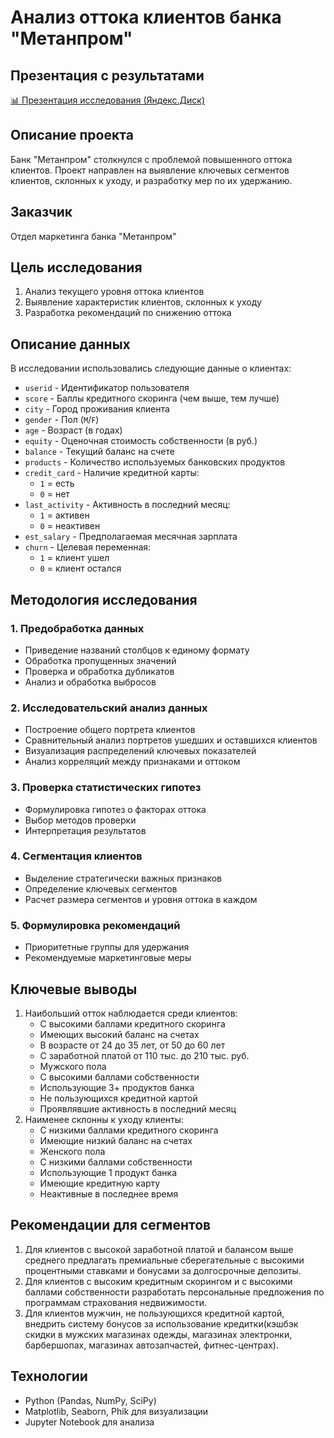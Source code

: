 # Анализ оттока клиентов банка "Метанпром"
## Презентация с результатами
[📊 Презентация исследования (Яндекс.Диск)](https://disk.yandex.ru/i/WjWlLfHSfWT8dA)
## Описание проекта
Банк "Метанпром" столкнулся с проблемой повышенного оттока клиентов. Проект направлен на выявление ключевых сегментов клиентов, склонных к уходу, и разработку мер по их удержанию.
## Заказчик
Отдел маркетинга банка "Метанпром"
## Цель исследования
1. Анализ текущего уровня оттока клиентов
2. Выявление характеристик клиентов, склонных к уходу
3. Разработка рекомендаций по снижению оттока
## Описание данных
В исследовании использовались следующие данные о клиентах:
- `userid` - Идентификатор пользователя  
- `score` - Баллы кредитного скоринга (чем выше, тем лучше)  
- `city` - Город проживания клиента  
- `gender` - Пол (`M`/`F`)  
- `age` - Возраст (в годах)  
- `equity` - Оценочная стоимость собственности (в руб.)  
- `balance` - Текущий баланс на счете  
- `products` - Количество используемых банковских продуктов  
- `credit_card` - Наличие кредитной карты:  
  - `1` = есть  
  - `0` = нет  
- `last_activity` - Активность в последний месяц:  
  - `1` = активен  
  - `0` = неактивен  
- `est_salary` - Предполагаемая месячная зарплата  
- `churn` - Целевая переменная:  
  - `1` = клиент ушел  
  - `0` = клиент остался
## Методология исследования
### 1. Предобработка данных
* Приведение названий столбцов к единому формату
* Обработка пропущенных значений
* Проверка и обработка дубликатов
* Анализ и обработка выбросов
### 2. Исследовательский анализ данных
* Построение общего портрета клиентов
* Сравнительный анализ портретов ушедших и оставшихся клиентов
* Визуализация распределений ключевых показателей
* Анализ корреляций между признаками и оттоком
### 3. Проверка статистических гипотез
* Формулировка гипотез о факторах оттока
* Выбор методов проверки
* Интерпретация результатов
### 4. Сегментация клиентов
* Выделение стратегически важных признаков
* Определение ключевых сегментов
* Расчет размера сегментов и уровня оттока в каждом
### 5. Формулировка рекомендаций
* Приоритетные группы для удержания
* Рекомендуемые маркетинговые меры
## Ключевые выводы

1. Наибольший отток наблюдается среди клиентов:
    * С высокими баллами кредитного скоринга
    * Имеющих высокий баланс на счетах
    * В возрасте от 24 до 35 лет, от 50 до 60 лет
    * С заработной платой от 110 тыс. до 210 тыс. руб.
    * Мужского пола
    * С высокими баллами собственности
    * Использующие 3+ продуктов банка
    * Не пользующихся кредитной картой
    * Проявлявшие активность в последний месяц
2. Наименее склонны к уходу клиенты:
    * С низкими баллами кредитного скоринга
    * Имеющие низкий баланс на счетах
    * Женского пола
    * С низкими баллами собственности
    * Использующие 1 продукт банка
    * Имеющие кредитную карту
    * Неактивные в последнее время
## Рекомендации для сегментов
1. Для клиентов с высокой заработной платой и балансом выше среднего предлагать премиальные сберегательные с высокими процентными ставками и бонусами за долгосрочные депозиты.
2. Для клиентов с высоким кредитным скорингом и с высокими баллами собственности разработать персональные предложения по программам страхования недвижимости.
3. Для клиентов мужчин, не пользующихся кредитной картой, внедрить систему бонусов за использование кредитки(кэшбэк скидки в мужских магазинах одежды, магазинах электронки, барбершопах, магазинах автозапчастей, фитнес-центрах).
## Технологии
* Python (Pandas, NumPy, SciPy)
* Matplotlib, Seaborn, Phik для визуализации
* Jupyter Notebook для анализа
